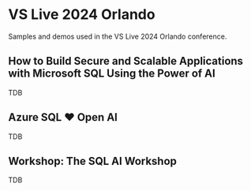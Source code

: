 # VS Live 2024 Orlando

Samples and demos used in the VS Live 2024 Orlando conference.

## How to Build Secure and Scalable Applications with Microsoft SQL Using the Power of AI

TDB

## Azure SQL ❤️ Open AI

TDB

## Workshop: The SQL AI Workshop

TDB